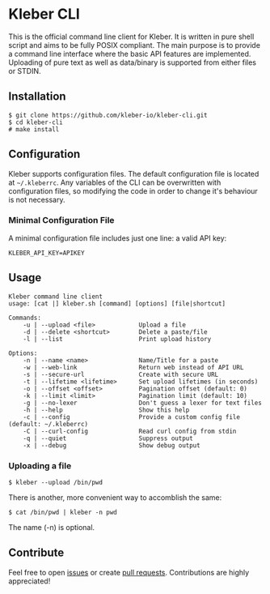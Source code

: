 # Kleber CLI
This is the official command line client for Kleber. It is written in pure shell script and aims to be fully POSIX compliant. The main purpose is to provide a command line interface where the basic API features are implemented. Uploading of pure text as well as data/binary is supported from either files or STDIN.

## Installation

```
$ git clone https://github.com/kleber-io/kleber-cli.git
$ cd kleber-cli
# make install
```

## Configuration
Kleber supports configuration files. The default configuration file is located at `~/.kleberrc`. Any variables of the CLI
can be overwritten with configuration files, so modifying the code in order to change it's behaviour is not necessary.

### Minimal Configuration File
A minimal configuration file includes just one line: a valid API key:

```
KLEBER_API_KEY=APIKEY
```

## Usage

```
Kleber command line client
usage: [cat |] kleber.sh [command] [options] [file|shortcut]

Commands:
    -u | --upload <file>            Upload a file
    -d | --delete <shortcut>        Delete a paste/file
    -l | --list                     Print upload history

Options:
    -n | --name <name>              Name/Title for a paste
    -w | --web-link                 Return web instead of API URL
    -s | --secure-url               Create with secure URL
    -t | --lifetime <lifetime>      Set upload lifetimes (in seconds)
    -o | --offset <offset>          Pagination offset (default: 0)
    -k | --limit <limit>            Pagination limit (default: 10)
    -g | --no-lexer                 Don't guess a lexer for text files
    -h | --help                     Show this help
    -c | --config                   Provide a custom config file (default: ~/.kleberrc)
    -C | --curl-config              Read curl config from stdin
    -q | --quiet                    Suppress output
    -x | --debug                    Show debug output
```

### Uploading a file

```
$ kleber --upload /bin/pwd
```

There is another, more convenient way to accomblish the same:

```
$ cat /bin/pwd | kleber -n pwd
```

The name (-n) is optional.

## Contribute
Feel free to open [issues](https://github.com/kleber-io/kleber-cli/issues) or create [pull requests](https://github.com/kleber-io/kleber-cli/pulls). Contributions are highly appreciated!
